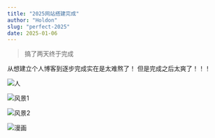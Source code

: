 ```yaml
---
title: "2025网站搭建完成"
author: "Holdon"
slug: "perfect-2025"
date: 2025-01-06
---
```


> 搞了两天终于完成

从想建立个人博客到逐步完成实在是太难熬了！
但是完成之后太爽了！！！

![人](https://image.52798.xyz/2.webp)

![风景1](https://image.52798.xyz/WechatIMG290.webp)

![风景2](https://image.52798.xyz/3.webp)

![漫画](https://image.52798.xyz/4.webp)